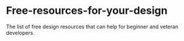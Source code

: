 # Free-resources-for-your-design
The list of free design resources that can help for beginner and veteran developers.
